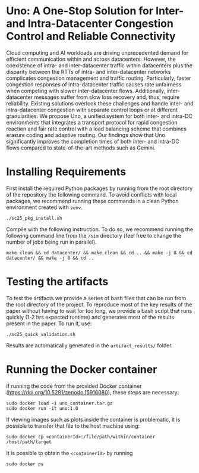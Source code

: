 # Uno: A One-Stop Solution for Inter- and Intra-Datacenter Congestion Control and Reliable Connectivity
Cloud computing and AI workloads are driving unprecedented demand for efficient communication within and across datacenters. However, the coexistence of intra- and inter-datacenter traffic within datacenters plus the disparity between the RTTs of intra- and inter-datacenter networks complicates congestion management and traffic routing. Particularly, faster congestion responses of intra-datacenter traffic causes rate unfairness when competing with slower inter-datacenter flows. Additionally, inter-datacenter messages suffer from slow loss recovery and, thus, require reliability. Existing solutions overlook these challenges and handle inter- and intra-datacenter congestion with separate control loops or at different granularities. We propose Uno, a unified system for both inter- and intra-DC environments that integrates a transport protocol for rapid congestion reaction and fair rate control with a load balancing scheme that combines erasure coding and adaptive routing. Our findings show that Uno significantly improves the completion times of both inter- and intra-DC flows compared to state-of-the-art methods such as Gemini.

# Installing Requirements
First install the required Python packages by running from the root directory of the repository the following command. To avoid conflicts with local packages, we recommend running these commands in a clean Python environment created with ```venv```.
```
./sc25_pkg_install.sh
```

Compile with the following instruction. To do so, we recommend running the following command line from the ```/sim``` directory (feel free to change the number of jobs being run in parallel).

```
make clean && cd datacenter/ && make clean && cd .. && make -j 8 && cd datacenter/ && make -j 8 && cd ..
```

# Testing the artifacts
To test the artifacts we provide a series of bash files that can be run from the root directory of the project. To reproduce most of the key results of the paper without having to wait for too long, we provide a bash script that runs quickly (1-2 hrs expected runtime) and generates most of the results present in the paper. To run it, use:
```
./sc25_quick_validation.sh
```
Results are automatically generated in the ```artifact_results/``` folder.

# Running the Docker container
If running the code from the provided Docker container (https://doi.org/10.5281/zenodo.15916080), these steps are necessary:
```
sudo docker load -i uno_container.tar.gz
sudo docker run -it uno:1.0
```
If viewing images such as plots inside the container is problematic, it is possible to transfer that file to the host machine using:
```
sudo docker cp <containerId>:/file/path/within/container /host/path/target
```
It is possible to obtain the ```<containerId>``` by running
```
sudo docker ps
```